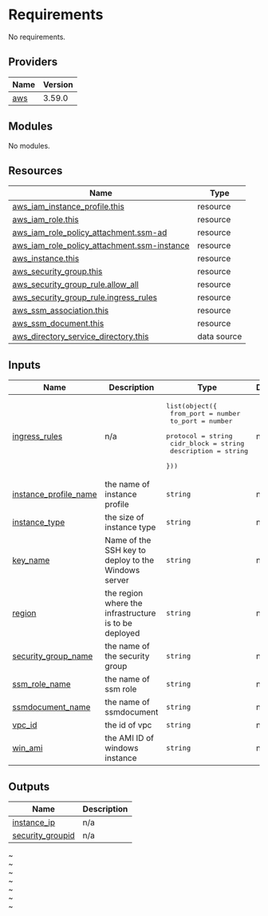 # Requirements

No requirements.

## Providers

| Name | Version |
|------|---------|
| <a name="provider_aws"></a> [aws](#provider\_aws) | 3.59.0 |

## Modules

No modules.

## Resources

| Name | Type |
|------|------|
| [aws_iam_instance_profile.this](https://registry.terraform.io/providers/hashicorp/aws/latest/docs/resources/iam_instance_profile) | resource |
| [aws_iam_role.this](https://registry.terraform.io/providers/hashicorp/aws/latest/docs/resources/iam_role) | resource |
| [aws_iam_role_policy_attachment.ssm-ad](https://registry.terraform.io/providers/hashicorp/aws/latest/docs/resources/iam_role_policy_attachment) | resource |
| [aws_iam_role_policy_attachment.ssm-instance](https://registry.terraform.io/providers/hashicorp/aws/latest/docs/resources/iam_role_policy_attachment) | resource |
| [aws_instance.this](https://registry.terraform.io/providers/hashicorp/aws/latest/docs/resources/instance) | resource |
| [aws_security_group.this](https://registry.terraform.io/providers/hashicorp/aws/latest/docs/resources/security_group) | resource |
| [aws_security_group_rule.allow_all](https://registry.terraform.io/providers/hashicorp/aws/latest/docs/resources/security_group_rule) | resource |
| [aws_security_group_rule.ingress_rules](https://registry.terraform.io/providers/hashicorp/aws/latest/docs/resources/security_group_rule) | resource |
| [aws_ssm_association.this](https://registry.terraform.io/providers/hashicorp/aws/latest/docs/resources/ssm_association) | resource |
| [aws_ssm_document.this](https://registry.terraform.io/providers/hashicorp/aws/latest/docs/resources/ssm_document) | resource |
| [aws_directory_service_directory.this](https://registry.terraform.io/providers/hashicorp/aws/latest/docs/data-sources/directory_service_directory) | data source |

## Inputs

| Name | Description | Type | Default | Required |
|------|-------------|------|---------|:--------:|
| <a name="input_ingress_rules"></a> [ingress\_rules](#input\_ingress\_rules) | n/a | <pre>list(object({<br>  from_port    = number<br>  to_port      = number<br>  protocol     = string<br>  cidr_block   = string<br>  description  = string<br>    }))</pre> | n/a | yes |
| <a name="input_instance_profile_name"></a> [instance\_profile\_name](#input\_instance\_profile\_name) | the name of instance profile | `string` | n/a | yes |
| <a name="input_instance_type"></a> [instance\_type](#input\_instance\_type) | the  size of instance type | `string` | n/a | yes |
| <a name="input_key_name"></a> [key\_name](#input\_key\_name) | Name of the SSH key to deploy to the Windows server | `string` | n/a | yes |
| <a name="input_region"></a> [region](#input\_region) | the region  where the infrastructure is to be deployed | `string` | n/a | yes |
| <a name="input_security_group_name"></a> [security\_group\_name](#input\_security\_group\_name) | the name of the security group | `string` | n/a | yes |
| <a name="input_ssm_role_name"></a> [ssm\_role\_name](#input\_ssm\_role\_name) | the name of ssm role | `string` | n/a | yes |
| <a name="input_ssmdocument_name"></a> [ssmdocument\_name](#input\_ssmdocument\_name) | the name of ssmdocument | `string` | n/a | yes |
| <a name="input_vpc_id"></a> [vpc\_id](#input\_vpc\_id) | the id of vpc | `string` | n/a | yes |
| <a name="input_win_ami"></a> [win\_ami](#input\_win\_ami) | the AMI ID of windows instance | `string` | n/a | yes |

## Outputs

| Name | Description |
|------|-------------|
| <a name="output_instance_ip"></a> [instance\_ip](#output\_instance\_ip) | n/a |
| <a name="output_security_groupid"></a> [security\_groupid](#output\_security\_groupid) | n/a |
~                                                                                                                                                                                                           
~                                                                                                                                                                                                           
~                                                                                                                                                                                                           
~                                                                                                                                                                                                           
~                                                                                                                                                                                                           
~                                                                                                                                                                                                           
~                     
